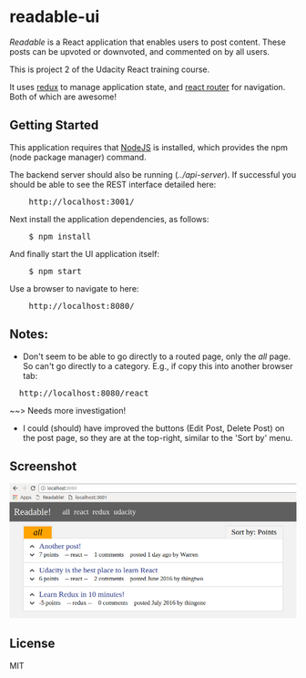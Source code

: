 
# readable-ui

_Readable_ is a React application that enables users to post content. These posts can
be upvoted or downvoted, and commented on by all users.

This is project 2 of the Udacity React training course.

It uses [redux](https://github.com/reactjs/react-redux) to manage application state, and
[react router](https://github.com/ReactTraining/react-router) for navigation. Both of
which are awesome!

## Getting Started

This application requires that [NodeJS](https://nodejs.org/en/) is installed, which provides
the npm (node package manager) command.

The backend server should also be running (_../api-server_). If successful you should be able
to see the REST interface detailed here:

<pre>
    http://localhost:3001/
</pre>

Next install the application dependencies, as follows:

<pre>
    $ npm install
</pre>

And finally start the UI application itself:

<pre>
    $ npm start
</pre>

Use a browser to navigate to here:

<pre>
    http://localhost:8080/
</pre>


## Notes:

* Don't seem to be able to go directly to a routed page, only the _all_ page. So can't
  go directly to a category. E.g., if copy this into another browser tab:

<pre>
  http://localhost:8080/react
</pre>

  ~~> Needs more investigation!

* I could (should) have improved the buttons (Edit Post, Delete Post) on the post page,
  so they are at the top-right, similar to the 'Sort by' menu.

## Screenshot

![Screenshot 1](./screenshot1.png?raw=true)

## License

MIT

